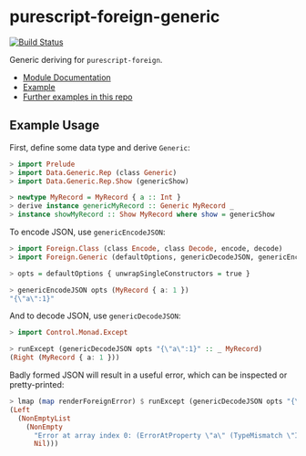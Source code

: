 # purescript-foreign-generic

[![Build Status](https://travis-ci.org/paf31/purescript-foreign-generic.svg?branch=master)](https://travis-ci.org/paf31/purescript-foreign-generic)

Generic deriving for `purescript-foreign`.

- [Module Documentation](https://pursuit.purescript.org/packages/purescript-foreign-generic)
- [Example](test/Main.purs)
- [Further examples in this repo](https://github.com/justinwoo/purescript-howto-foreign-generic)

## Example Usage

First, define some data type and derive `Generic`:

```purescript
> import Prelude
> import Data.Generic.Rep (class Generic)
> import Data.Generic.Rep.Show (genericShow)

> newtype MyRecord = MyRecord { a :: Int }
> derive instance genericMyRecord :: Generic MyRecord _
> instance showMyRecord :: Show MyRecord where show = genericShow
```

To encode JSON, use `genericEncodeJSON`:

```purescript
> import Foreign.Class (class Encode, class Decode, encode, decode)
> import Foreign.Generic (defaultOptions, genericDecodeJSON, genericEncodeJSON)

> opts = defaultOptions { unwrapSingleConstructors = true }

> genericEncodeJSON opts (MyRecord { a: 1 })
"{\"a\":1}"
```

And to decode JSON, use `genericDecodeJSON`:

```purescript
> import Control.Monad.Except

> runExcept (genericDecodeJSON opts "{\"a\":1}" :: _ MyRecord)
(Right (MyRecord { a: 1 }))
```

Badly formed JSON will result in a useful error, which can be inspected or pretty-printed:

```purescript
> lmap (map renderForeignError) $ runExcept (genericDecodeJSON opts "{\"a\":\"abc\"}" :: _ MyRecord)
(Left
  (NonEmptyList
    (NonEmpty
      "Error at array index 0: (ErrorAtProperty \"a\" (TypeMismatch \"Int\" \"String\"))"
      Nil)))
```

